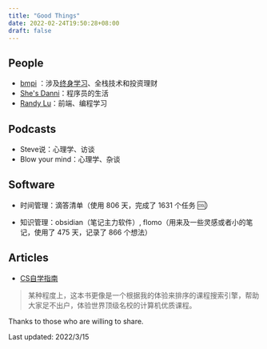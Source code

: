 ```yaml
---
title: "Good Things"
date: 2022-02-24T19:50:28+08:00
draft: false
---
```


## People

- [bmpi](https://www.bmpi.dev/) ：涉及[终身学习](https://www.bmpi.dev/self/build-personal-knowledge-system)、全栈技术和投资理财
- [She's Danni](https://www.youtube.com/c/ShesDanni/featured)：程序员的生活
- [Randy Lu](https://lutaonan.com/)：前端、编程学习

## Podcasts

- Steve说：心理学、访谈
- Blow your mind：心理学、杂谈

## Software

- 时间管理：滴答清单（使用 806 天，完成了 1631 个任务 🆒）

- 知识管理：obsidian（笔记主力软件）, flomo（用来及一些灵感或者小的笔记，使用了 475 天，记录了 866 个想法）

## Articles

- [CS自学指南](https://csdiy.wiki/)

> 某种程度上，这本书更像是一个根据我的体验来排序的课程搜索引擎，帮助大家足不出户，体验世界顶级名校的计算机优质课程。



Thanks to those who are willing to share.

Last updated: 2022/3/15